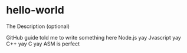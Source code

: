 # hello-world
The Description (optional)

GitHub guide told me to write something here
Node.js yay
Jvascript yay
C++ yay
C yay
ASM is perfect
